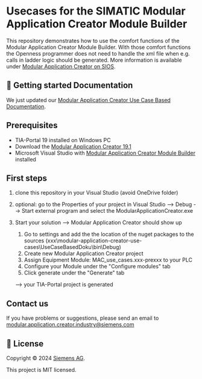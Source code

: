 # Usecases for the SIMATIC Modular Application Creator **Module Builder**

This repository demonstrates how to use the comfort functions of the Modular Application Creator Module Builder. With those comfort functions the Openness programmer does not need to handle the xml file when e.g. calls in ladder logic should be generated. More information is available under [Modular Application Creator on SIOS](https://support.industry.siemens.com/cs/de/en/view/109762852).

## 🚀 Getting started Documentation

We just updated our [Modular Application Creator Use Case Based Documentation](https://siemens.github.io/modular-application-creator-use-cases/html/index.html).

## Prerequisites
- TIA-Portal 19 installed on Windows PC
- Download the [Modular Application Creator 19.1](https://support.industry.siemens.com/cs/de/en/view/109762852)
- Microsoft Visual Studio with [Modular Application Creator Module Builder](https://support.industry.siemens.com/cs/de/en/view/109762852) installed

## First steps
1. clone this repository in your Visual Studio (avoid OneDrive folder)
1. optional: go to the Properties of your project in Visual Studio --> Debug --> Start external program and select the ModularApplicationCreator.exe
1. Start your solution --> Modular Application Creator should show up
    1. Go to settings and add the the location of the nuget packages to the sources (xxx\modular-application-creator-use-cases\UseCaseBasedDoku\bin\Debug)
    1. Create new Modular Application Creator project
    1. Assign Equipment Module: MAC_use_cases.xxx-prexxx to your PLC
    1. Configure your Module under the "Configure modules" tab
    1. Click generate under the "Generate" tab

    --> your TIA-Portal project is generated
   
## Contact us
If you have problems or suggestions, please send an email to [modular.application.creator.industry@siemens.com](mailto:modular.application.creator.industry@siemens.com)

## 📝 License

Copyright © 2024 [Siemens AG](https://www.siemens.com/).

This project is MIT licensed.
